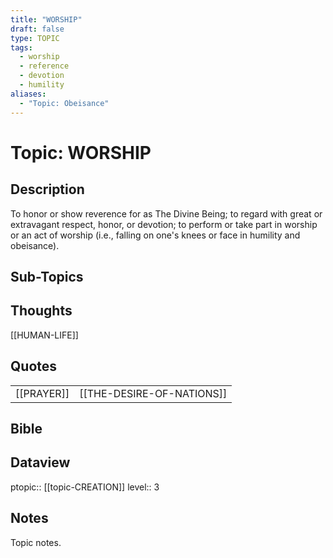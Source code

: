 ```yaml
---
title: "WORSHIP"
draft: false
type: TOPIC
tags:
  - worship
  - reference
  - devotion
  - humility
aliases:
  - "Topic: Obeisance"
---
```

# Topic: WORSHIP

## Description
To honor or show reverence for as The Divine Being; to regard with great or extravagant respect, honor, or devotion; to perform or take part in worship or an act of worship (i.e., falling on one's knees or face in humility and obeisance).

## Sub-Topics

## Thoughts
[[HUMAN-LIFE]]

## Quotes
|     |     |
| --- | --- |
| [[PRAYER]] | [[THE-DESIRE-OF-NATIONS]] |

## Bible

## Dataview
ptopic:: [[topic-CREATION]]
level:: 3

## Notes
Topic notes.

